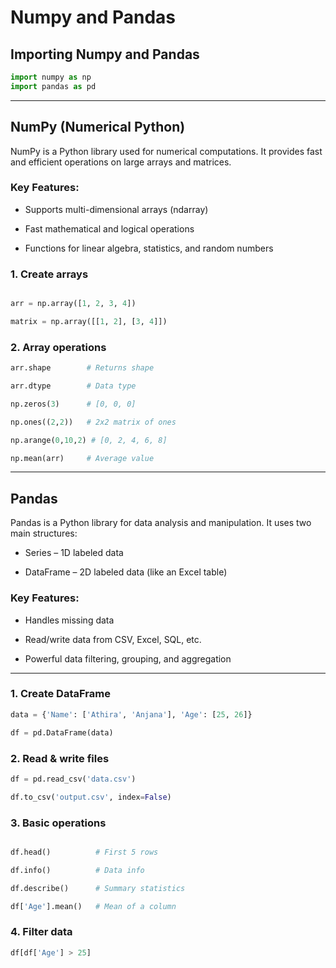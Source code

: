 # Numpy and Pandas

## Importing Numpy and Pandas
```python
import numpy as np
import pandas as pd
```

---

## NumPy (Numerical Python)

NumPy is a Python library used for numerical computations. It provides fast and efficient operations on large arrays and matrices.

### Key Features:

- Supports multi-dimensional arrays (ndarray)

- Fast mathematical and logical operations

- Functions for linear algebra, statistics, and random numbers

### 1. Create arrays

```python

arr = np.array([1, 2, 3, 4])

matrix = np.array([[1, 2], [3, 4]])
```

### 2. Array operations

```python
arr.shape        # Returns shape

arr.dtype        # Data type

np.zeros(3)      # [0, 0, 0]

np.ones((2,2))   # 2x2 matrix of ones

np.arange(0,10,2) # [0, 2, 4, 6, 8]

np.mean(arr)     # Average value

```

---

## Pandas

Pandas is a Python library for data analysis and manipulation. It uses two main structures:

- Series – 1D labeled data

- DataFrame – 2D labeled data (like an Excel table)

### Key Features:

- Handles missing data

- Read/write data from CSV, Excel, SQL, etc.

- Powerful data filtering, grouping, and aggregation

---

### 1. Create DataFrame

```python
data = {'Name': ['Athira', 'Anjana'], 'Age': [25, 26]}

df = pd.DataFrame(data)
```

### 2. Read & write files

```python
df = pd.read_csv('data.csv')

df.to_csv('output.csv', index=False)
```

### 3. Basic operations

```python

df.head()          # First 5 rows

df.info()          # Data info

df.describe()      # Summary statistics

df['Age'].mean()   # Mean of a column
```

### 4. Filter data

```python
df[df['Age'] > 25]
```
